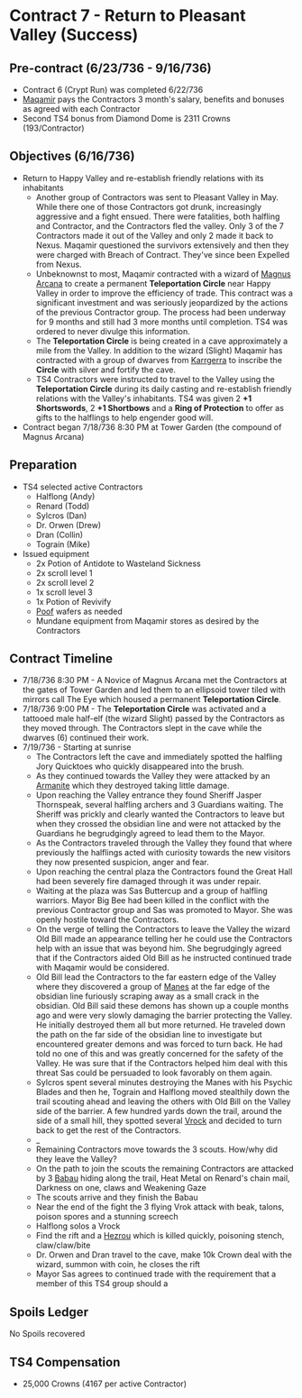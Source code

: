 # Contract 7 - Return to Pleasant Valley (Success)

## Pre-contract (6/23/736 - 9/16/736)
* Contract 6 (Crypt Run) was completed 6/22/736
* [Maqamir](../../markdown/company.md) pays the Contractors 3 month's salary, benefits and bonuses as agreed with each Contractor
* Second TS4 bonus from Diamond Dome is 2311 Crowns (193/Contractor)

## Objectives (6/16/736)
* Return to Happy Valley and re-establish friendly relations with its inhabitants
  * Another group of Contractors was sent to Pleasant Valley in May. While there one of those Contractors got drunk, increasingly aggressive and a fight ensued. There were fatalities, both halfling and Contractor, and the Contractors fled the valley. Only 3 of the 7 Contractors made it out of the Valley and only 2 made it back to Nexus. Maqamir questioned the survivors extensively and then they were charged with Breach of Contract. They've since been Expelled from Nexus.
  * Unbeknownst to most, Maqamir contracted with a wizard of [Magnus Arcana](../../markdown/wizards.md) to create a permanent __Teleportation Circle__ near Happy Valley in order to improve the efficiency of trade. This contract was a significant investment and was seriously jeopardized by the actions of the previous Contractor group. The process had been underway for 9 months and still had 3 more months until completion. TS4 was ordered to never divulge this information.
  * The __Teleportation Circle__ is being created in a cave approximately a mile from the Valley. In addition to the wizard (Slight) Maqamir has contracted with a group of dwarves from [Karrgerra](../../markdown/trade-partner-2.md) to inscribe the __Circle__ with silver and fortify the cave.
  * TS4 Contractors were instructed to travel to the Valley using the __Teleportation Circle__ during its daily casting and re-establish friendly relations with the Valley's inhabitants. TS4 was given 2 __+1 Shortswords__, 2 __+1 Shortbows__ and a __Ring of Protection__ to offer as gifts to the halflings to help engender good will.
* Contract began 7/18/736 8:30 PM at Tower Garden (the compound of Magnus Arcana)

## Preparation
* TS4 selected active Contractors
  * Halflong (Andy)
  * Renard (Todd)
  * Sylcros (Dan)
  * Dr. Orwen (Drew)
  * Dran (Collin)
  * Tograin (Mike)
* Issued equipment
  * 2x Potion of Antidote to Wasteland Sickness
  * 2x scroll level 1
  * 2x scroll level 2
  * 1x scroll level 3
  * 1x Potion of Revivify
  * [Poof](../../markdown/poof.md) wafers as needed
  * Mundane equipment from Maqamir stores as desired by the Contractors

## Contract Timeline
* 7/18/736 8:30 PM - A Novice of Magnus Arcana met the Contractors at the gates of Tower Garden and led them to an ellipsoid tower tiled with mirrors call The Eye which housed a permanent __Teleportation Circle__.
* 7/18/736 9:00 PM - The __Teleportation Circle__ was activated and a tattooed male half-elf (the wizard Slight) passed by the Contractors as they moved through. The Contractors slept in the cave while the dwarves (6) continued their work.
* 7/19/736 - Starting at sunrise
  * The Contractors left the cave and immediately spotted the halfling Jory Quicktoes who quickly disappeared into the brush.
  * As they continued towards the Valley they were attacked by an [Armanite](https://www.dndbeyond.com/avatars/thumbnails/266/330/1000/1000/636596677808633175.png) which they destroyed taking little damage.
  * Upon reaching the Valley entrance they found Sheriff Jasper Thornspeak, several halfling archers and 3 Guardians waiting. The Sheriff was prickly and clearly wanted the Contractors to leave but when they crossed the obsidian line and were not attacked by the Guardians he begrudgingly agreed to lead them to the Mayor.
  * As the Contractors traveled through the Valley they found that where previously the halflings acted with curiosity towards the new visitors they now presented suspicion, anger and fear.
  * Upon reaching the central plaza the Contractors found the Great Hall had been severely fire damaged through it was under repair.
  * Waiting at the plaza was Sas Buttercup and a group of halfling warriors. Mayor Big Bee had been killed in the conflict with the previous Contractor group and Sas was promoted to Mayor. She was openly hostile toward the Contractors.
  * On the verge of telling the Contractors to leave the Valley the wizard Old Bill made an appearance telling her he could use the Contractors help with an issue that was beyond him. She begrudgingly agreed that if the Contractors aided Old Bill as he instructed continued trade with Maqamir would be considered.
  * Old Bill lead the Contractors to the far eastern edge of the Valley where they discovered a group of [Manes](https://www.dndbeyond.com/avatars/thumbnails/30781/625/1000/1000/638061931777676406.png) at the far edge of the obsidian line furiously scraping away as a small crack in the obsidian. Old Bill said these demons has shown up a couple months ago and were very slowly damaging the barrier protecting the Valley. He initially destroyed them all but more returned. He traveled down the path on the far side of the obsidian line to investigate but encountered greater demons and was forced to turn back. He had told no one of this and was greatly concerned for the safety of the Valley. He was sure that if the Contractors helped him deal with this threat Sas could be persuaded to look favorably on them again.
  * Sylcros spent several minutes destroying the Manes with his Psychic Blades and then he, Tograin and Halflong moved stealthily down the trail scouting ahead and leaving the others with Old Bill on the Valley side of the barrier. A few hundred yards down the trail, around the side of a small hill, they spotted several [Vrock](https://www.dndbeyond.com/avatars/thumbnails/30781/648/1000/1000/638061932392542985.png) and decided to turn back to get the rest of the Contractors.
  * _
  * Remaining Contractors move towards the 3 scouts. How/why did they leave the Valley?
  * On the path to join the scouts the remaining Contractors are attacked by 3 [Babau](https://www.dndbeyond.com/avatars/thumbnails/25746/153/1000/1000/637880557159096680.jpeg) hiding along the trail, Heat Metal on Renard's chain mail, Darkness on one, claws and Weakening Gaze
  * The scouts arrive and they finish the Babau
  * Near the end of the fight the 3 flying Vrok attack with beak, talons, poison spores and a stunning screech
  * Halflong solos a Vrock
  * Find the rift and a [Hezrou](https://www.dndbeyond.com/avatars/thumbnails/30781/620/1000/1000/638061931586077246.png) which is killed quickly, poisoning stench, claw/claw/bite
  * Dr. Orwen and Dran travel to the cave, make 10k Crown deal with the wizard, summon with coin, he closes the rift
  * Mayor Sas agrees to continued trade with the requirement that a member of this TS4 group should a

## Spoils Ledger
No Spoils recovered

## TS4 Compensation
* 25,000 Crowns (4167 per active Contractor)